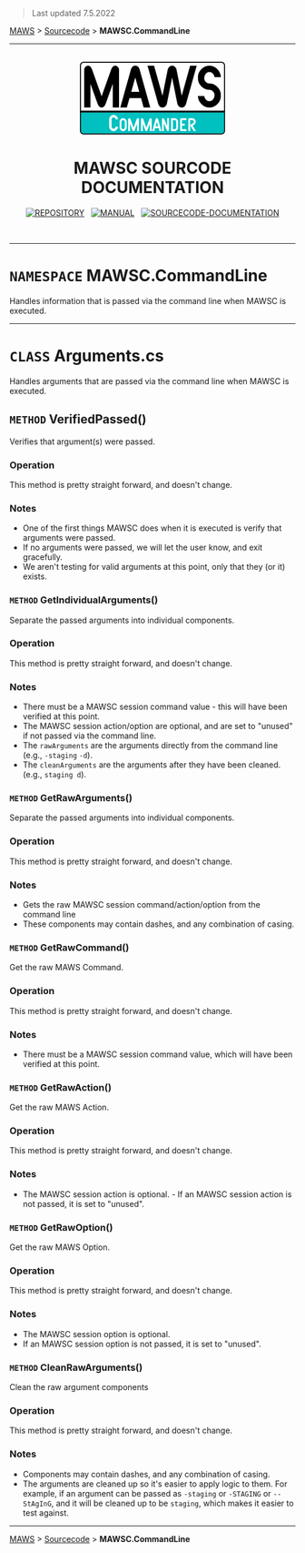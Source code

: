 ﻿> Last updated 7.5.2022

[MAWS](https://github.com/spectrum-health-systems/MAWSC) &gt; [Sourcecode](../Sourcecode/MAWSC-Sourcecode.md) &gt;  **MAWSC.CommandLine**

***

<br>

<div align="center">

  <img src="../../.github//Logos/maws-logo-commander-512x256.png" alt="MAWSC logo" width="256">
  <h1> 
    MAWSC SOURCODE DOCUMENTATION
  </h1>

  [![REPOSITORY](https://img.shields.io/badge/REPOSITORY-550055?style=for-the-badge)](https://github.com/spectrum-health-systems/MAWSC)&nbsp;&nbsp;&nbsp;[![MANUAL](https://img.shields.io/badge/MANUAL-550055?style=for-the-badge)](../Manual/MAWSC-Manual.md)&nbsp;&nbsp;&nbsp;[![SOURCECODE-DOCUMENTATION](https://img.shields.io/badge/SOURCECODE%20DOCUMENTATION-8e008e?style=for-the-badge)](MAWSC-Sourcecode.md)

</div>

<br>

***

# `NAMESPACE` MAWSC.CommandLine
Handles information that is passed via the command line when MAWSC is executed.

***

# `CLASS` Arguments.cs
Handles arguments that are passed via the command line when MAWSC is executed.

## `METHOD` VerifiedPassed()
Verifies that argument(s) were passed.

### Operation
This method is pretty straight forward, and doesn't change.

### Notes
* One of the first things MAWSC does when it is executed is verify that arguments were passed.
* If no arguments were passed, we will let the user know, and exit gracefully.
* We aren't testing for valid arguments at this point, only that they (or it) exists.

### `METHOD` GetIndividualArguments()
Separate the passed arguments into individual components.

### Operation
This method is pretty straight forward, and doesn't change.

### Notes
* There must be a MAWSC session command value - this will have been verified at this point.
* The MAWSC session action/option are optional, and are set to "unused" if not passed via the command line.
* The `rawArguments` are the arguments directly from the command line (e.g., `-staging` `-d`).
* The `cleanArguments` are the arguments after they have been cleaned. (e.g., `staging d`).

### `METHOD` GetRawArguments()
Separate the passed arguments into individual components.

### Operation
This method is pretty straight forward, and doesn't change.

### Notes
* Gets the raw MAWSC session command/action/option from the command line
* These components may contain dashes, and any combination of casing.

### `METHOD` GetRawCommand()
Get the raw MAWS Command.

### Operation
This method is pretty straight forward, and doesn't change.

### Notes
* There must be a MAWSC session command value, which will have been verified at this point.

### `METHOD` GetRawAction()
Get the raw MAWS Action.

### Operation
This method is pretty straight forward, and doesn't change.

### Notes
* The MAWSC session action is optional.
*-* If an MAWSC session action is not passed, it is set to "unused".

### `METHOD` GetRawOption()
Get the raw MAWS Option.

### Operation
This method is pretty straight forward, and doesn't change.

### Notes
* The MAWSC session option is optional.
* If an MAWSC session option is not passed, it is set to "unused".

### `METHOD` CleanRawArguments()
Clean the raw argument components

### Operation
This method is pretty straight forward, and doesn't change.

### Notes
* Components may contain dashes, and any combination of casing.
* The arguments are cleaned up so it's easier to apply logic to them. For example, if an argument can be passed as `-staging` or `-STAGING` or `--StAgInG`, and it will be cleaned up to be `staging`, which makes it easier to test against.

***

[MAWS](https://github.com/spectrum-health-systems/MAWSC) &gt; [Sourcecode](../Sourcecode/MAWSC-Sourcecode.md) &gt;  **MAWSC.CommandLine**